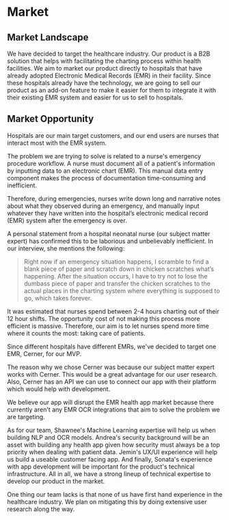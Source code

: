 # Market

## Market Landscape

We have decided to target the healthcare industry. Our product is a B2B solution that helps with facilitating the charting process within health facilities. We aim to market our product directly to hospitals that have already adopted Electronic Medical Records (EMR) in their facility. Since these hospitals already have the technology, we are going to sell our product as an add-on feature to make it easier for them to integrate it with their existing EMR system and easier for us to sell to hospitals.

## Market Opportunity


Hospitals are our main target customers, and our end users are nurses that interact most with the EMR system.

The problem we are trying to solve is related to a nurse's emergency procedure workflow. A nurse must document all of a patient's information by inputting data to an electronic chart (EMR). This manual data entry component makes
the process of documentation time-consuming and inefficient. 

Therefore, during emergencies, nurses write down long and narrative notes about what they observed during an emergency, and manually input whatever they have written into the hospital’s electronic medical record (EMR) system after the emergency is over.

 A personal statement from a hospital neonatal nurse (our subject matter expert) has confirmed this to be laborious and unbelievably inefficient. In our interview, she mentions the following:


> Right now if an emergency situation happens, I scramble to find a blank piece of paper and scratch down in chicken scratches what’s happening. After the situation occurs, I have to try not to lose the dumbass piece of paper and transfer the chicken scratches to the actual places in the charting system where everything is supposed to go, which takes forever.

It was estimated that nurses spend between 2-4 hours charting out of their 12 hour shifts. The opportunity cost of not making this process more efficient is massive.
 Therefore, our aim is to let nurses spend more time where it counts the most: taking care of patients.

 Since different hospitals have different EMRs, we've decided to target one EMR, Cerner, for our MVP.

 The reason why we chose Cerner was because our subject matter expert works with Cerner. This would be a great advantage for our user research. Also, Cerner has an API we can use to connect our app with their platform which would help with development.

 We believe our app will disrupt the EMR health app market because there currently aren't any EMR OCR integrations that aim to solve the problem we are targeting.

 As for our team, Shawnee's Machine Learning expertise will help us when building NLP and OCR models. Andrea's security background will be an asset with building any health app given how security must always be a top priority when dealing with patient data. Jemin's UX/UI experience will help us build a useable customer facing app. And finally, Sonata's experience with app development will be important for the product's technical infrastructure. All in all, we have a strong lineup of technical expertise to develop our product in the market.

One thing our team lacks is that none of us have first hand experience in the healthcare industry. We plan on mitigating this by doing extensive user research along the way.

